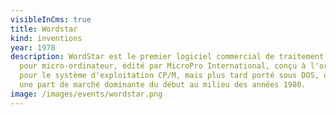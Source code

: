 ```yaml
---
visibleInCms: true
title: Wordstar
kind: inventions
year: 1978
description: WordStar est le premier logiciel commercial de traitement de texte
  pour micro-ordinateur, édité par MicroPro International, conçu à l'origine
  pour le système d'exploitation CP/M, mais plus tard porté sous DOS, qui occupa
  une part de marché dominante du début au milieu des années 1980.
image: /images/events/wordstar.png
---
```


